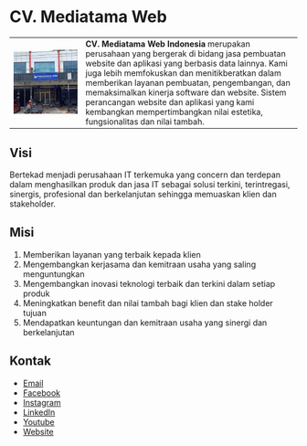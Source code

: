 # CV. Mediatama Web

<table>
    <tr>
        <td width="25%">
            <img src="https://raw.githubusercontent.com/mediatama-web/.github/main/profile/image/office.webp">
        </td>
        <td>
            <b>CV. Mediatama Web Indonesia</b> merupakan perusahaan yang bergerak di bidang jasa pembuatan website dan aplikasi yang berbasis data lainnya. Kami juga lebih memfokuskan dan menitikberatkan dalam memberikan layanan pembuatan, pengembangan, dan memaksimalkan kinerja software dan website. Sistem perancangan website dan aplikasi yang kami kembangkan mempertimbangkan nilai estetika, fungsionalitas dan nilai tambah.
        </td>
    </tr>
</table>

## Visi

Bertekad menjadi perusahaan IT terkemuka yang concern dan terdepan dalam menghasilkan produk dan jasa IT sebagai solusi terkini, terintregasi, sinergis, profesional dan berkelanjutan sehingga memuaskan klien dan stakeholder.

## Misi

1. Memberikan layanan yang terbaik kepada klien
2. Mengembangkan kerjasama dan kemitraan usaha yang saling menguntungkan
3. Mengembangkan inovasi teknologi terbaik dan terkini dalam setiap produk
4. Meningkatkan benefit dan nilai tambah bagi klien dan stake holder tujuan
5. Mendapatkan keuntungan dan kemitraan usaha yang sinergi dan berkelanjutan

## Kontak

- [Email](mailto:hrdmediatamaweb@gmail.com)
- [Facebook](https://www.facebook.com/profile.php?id=100063686645663)
- [Instagram](https://www.instagram.com/mediatamaweb)
- [LinkedIn](https://www.linkedin.com/company/cv-mediatama-web-indonesia/)
- [Youtube](https://www.youtube.com/@mediatamaweb9545)
- [Website](https://mediatamaweb.co.id)
